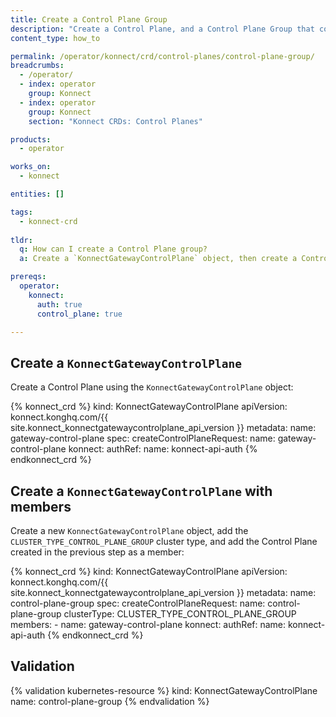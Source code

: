```yaml
---
title: Create a Control Plane Group
description: "Create a Control Plane, and a Control Plane Group that contains the Control Plane"
content_type: how_to

permalink: /operator/konnect/crd/control-planes/control-plane-group/
breadcrumbs:
  - /operator/
  - index: operator
    group: Konnect
  - index: operator
    group: Konnect
    section: "Konnect CRDs: Control Planes"

products:
  - operator

works_on:
  - konnect

entities: []

tags:
  - konnect-crd
 
tldr:
  q: How can I create a Control Plane group?
  a: Create a `KonnectGatewayControlPlane` object, then create a Control Plane group using a `KonnectGatewayControlPlane` object with the `CLUSTER_TYPE_CONTROL_PLANE_GROUP` cluster type.

prereqs:
  operator:
    konnect:
      auth: true
      control_plane: true

---
```


## Create a `KonnectGatewayControlPlane`

Create a Control Plane using the `KonnectGatewayControlPlane` object:

<!-- vale off -->
{% konnect_crd %}
kind: KonnectGatewayControlPlane
apiVersion: konnect.konghq.com/{{ site.konnect_konnectgatewaycontrolplane_api_version }}
metadata:
  name: gateway-control-plane
spec:
  createControlPlaneRequest:
    name: gateway-control-plane
  konnect:
    authRef:
      name: konnect-api-auth
{% endkonnect_crd %}
<!-- vale on -->

## Create a `KonnectGatewayControlPlane` with members

Create a new `KonnectGatewayControlPlane` object, add the `CLUSTER_TYPE_CONTROL_PLANE_GROUP` cluster type, and add the Control Plane created in the previous step as a member:

<!-- vale off -->
{% konnect_crd %}
kind: KonnectGatewayControlPlane
apiVersion: konnect.konghq.com/{{ site.konnect_konnectgatewaycontrolplane_api_version }}
metadata:
  name: control-plane-group
spec:
  createControlPlaneRequest:
    name: control-plane-group
    clusterType: CLUSTER_TYPE_CONTROL_PLANE_GROUP
  members:
    - name: gateway-control-plane
  konnect:
    authRef:
      name: konnect-api-auth
{% endkonnect_crd %}
<!-- vale on -->

## Validation

<!-- vale off -->
{% validation kubernetes-resource %}
kind: KonnectGatewayControlPlane
name: control-plane-group
{% endvalidation %}
<!-- vale on -->